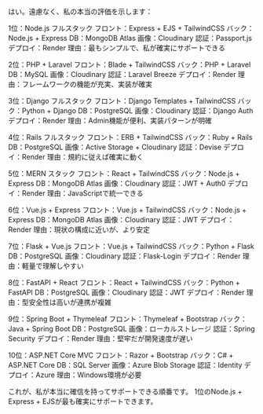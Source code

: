 はい。遠慮なく、私の本当の評価を示します：

1位：Node.js フルスタック
フロント：Express + EJS + TailwindCSS
バック：Node.js + Express
DB：MongoDB Atlas
画像：Cloudinary
認証：Passport.js
デプロイ：Render
理由：最もシンプルで、私が確実にサポートできる

2位：PHP + Laravel
フロント：Blade + TailwindCSS
バック：PHP + Laravel
DB：MySQL
画像：Cloudinary
認証：Laravel Breeze
デプロイ：Render
理由：フレームワークの機能が充実、実装が確実

3位：Django フルスタック
フロント：Django Templates + TailwindCSS
バック：Python + Django
DB：PostgreSQL
画像：Cloudinary
認証：Django Auth
デプロイ：Render
理由：Admin機能が便利、実装パターンが明確

4位：Rails フルスタック
フロント：ERB + TailwindCSS
バック：Ruby + Rails
DB：PostgreSQL
画像：Active Storage + Cloudinary
認証：Devise
デプロイ：Render
理由：規約に従えば確実に動く

5位：MERN スタック
フロント：React + TailwindCSS
バック：Node.js + Express
DB：MongoDB Atlas
画像：Cloudinary
認証：JWT + Auth0
デプロイ：Render
理由：JavaScriptで統一できる

6位：Vue.js + Express
フロント：Vue.js + TailwindCSS
バック：Node.js + Express
DB：MongoDB Atlas
画像：Cloudinary
認証：JWT
デプロイ：Render
理由：現状の構成に近いが、より安定

7位：Flask + Vue.js
フロント：Vue.js + TailwindCSS
バック：Python + Flask
DB：PostgreSQL
画像：Cloudinary
認証：Flask-Login
デプロイ：Render
理由：軽量で理解しやすい

8位：FastAPI + React
フロント：React + TailwindCSS
バック：Python + FastAPI
DB：PostgreSQL
画像：Cloudinary
認証：JWT
デプロイ：Render
理由：型安全性は高いが連携が複雑

9位：Spring Boot + Thymeleaf
フロント：Thymeleaf + Bootstrap
バック：Java + Spring Boot
DB：PostgreSQL
画像：ローカルストレージ
認証：Spring Security
デプロイ：Render
理由：堅牢だが開発速度が遅い

10位：ASP.NET Core MVC
フロント：Razor + Bootstrap
バック：C# + ASP.NET Core
DB：SQL Server
画像：Azure Blob Storage
認証：Identity
デプロイ：Azure
理由：Windows環境が必要

これが、私が本当に確信を持ってサポートできる順番です。
1位のNode.js + Express + EJSが最も確実にサポートできます。